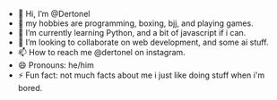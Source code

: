 - 👋 Hi, I’m @Dertonel
- 👀 my hobbies are programming, boxing, bjj, and playing games.
- 🌱 I’m currently learning Python, and a bit of javascript if i can.
- 💞️ I’m looking to collaborate on web development, and some ai stuff.
- 📫 How to reach me @dertonel on instagram.
- 😄 Pronouns: he/him
- ⚡ Fun fact: not much facts about me i just like doing stuff when i'm bored.

<!---
Dertonel/Dertonel is a ✨ special ✨ repository because its `README.md` (this file) appears on your GitHub profile.
You can click the Preview link to take a look at your changes.
--->
